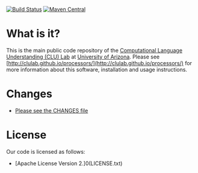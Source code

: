 [![Build Status](https://jenkins.clulab.org/buildStatus/icon?job=processors%2Fmaster)](https://jenkins.clulab.org/job/processors) 
[![Maven Central](https://img.shields.io/maven-central/v/org.clulab/processors-main_2.12)](https://mvnrepository.com/artifact/org.clulab/processors-main)

# What is it?

This is the main public code repository of the [Computational Language Understanding (CLU) Lab](http://clulab.org) at [University of Arizona](http://www.arizona.edu). Please see [http://clulab.github.io/processors/](http://clulab.github.io/processors/) for more information about this software, installation and usage instructions.

# Changes

+ [Please see the CHANGES file](CHANGES.md)

# License

Our code is licensed as follows:

+ [Apache License Version 2.]0(LICENSE.txt)
  
